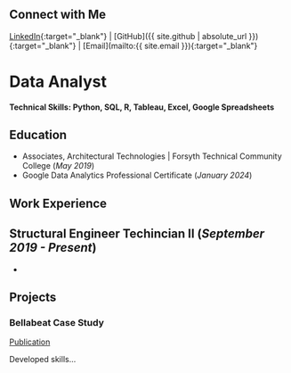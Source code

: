 ## Connect with Me

[LinkedIn](https://www.linkedin.com/in/nicholas-voris/){:target="_blank"} | [GitHub]({{ site.github | absolute_url }}){:target="_blank"} | [Email](mailto:{{ site.email }}){:target="_blank"}

# Data Analyst

#### Technical Skills: Python, SQL, R, Tableau, Excel, Google Spreadsheets

## Education
- Associates, Architectural Technologies | Forsyth Technical Community College (_May 2019_)								       		
- Google Data Analytics Professional Certificate (_January 2024_)	 			        		

## Work Experience
**Structural Engineer Techincian II (_September 2019 - Present_)**
- 
- 

## Projects
### Bellabeat Case Study
[Publication](https://www.kaggle.com/code/nickvoris/bellabeat-case-study/notebook)

Developed skills...
